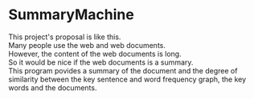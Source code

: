 # SummaryMachine
This project's proposal is like this.</br>
Many people use the web and web documents.</br>
However, the content of the web documents is long.</br>
So it would be nice if the web documents is a summary.</br>
This program povides a summary of the document and the degree of similarity between the key sentence and word frequency graph, the key words and the documents.
